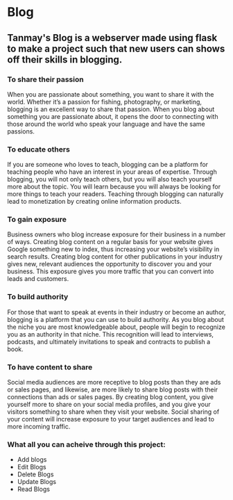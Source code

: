 # Blog
## Tanmay's Blog is a webserver made using flask to make a project such that new users can shows off their skills in blogging.

### To share their passion
When you are passionate about something, you want to share it with the world. Whether it’s a passion for fishing, photography, or marketing, blogging is an excellent way to share that passion. When you blog about something you are passionate about, it opens the door to connecting with those around the world who speak your language and have the same passions.

### To educate others
If you are someone who loves to teach, blogging can be a platform for teaching people who have an interest in your areas of expertise. Through blogging, you will not only teach others, but you will also teach yourself more about the topic. You will learn because you will always be looking for more things to teach your readers. Teaching through blogging can naturally lead to monetization by creating online information products.

### To gain exposure
Business owners who blog increase exposure for their business in a number of ways. Creating blog content on a regular basis for your website gives Google something new to index, thus increasing your website’s visibility in search results. Creating blog content for other publications in your industry gives new, relevant audiences the opportunity to discover you and your business. This exposure gives you more traffic that you can convert into leads and customers.

### To build authority
For those that want to speak at events in their industry or become an author, blogging is a platform that you can use to build authority. As you blog about the niche you are most knowledgeable about, people will begin to recognize you as an authority in that niche. This recognition will lead to interviews, podcasts, and ultimately invitations to speak and contracts to publish a book.

### To have content to share
Social media audiences are more receptive to blog posts than they are ads or sales pages, and likewise, are more likely to share blog posts with their connections than ads or sales pages. By creating blog content, you give yourself more to share on your social media profiles, and you give your visitors something to share when they visit your website. Social sharing of your content will increase exposure to your target audiences and lead to more incoming traffic.

### What all you can acheive through this project:
* Add blogs
* Edit Blogs
* Delete Blogs
* Update Blogs
* Read Blogs
